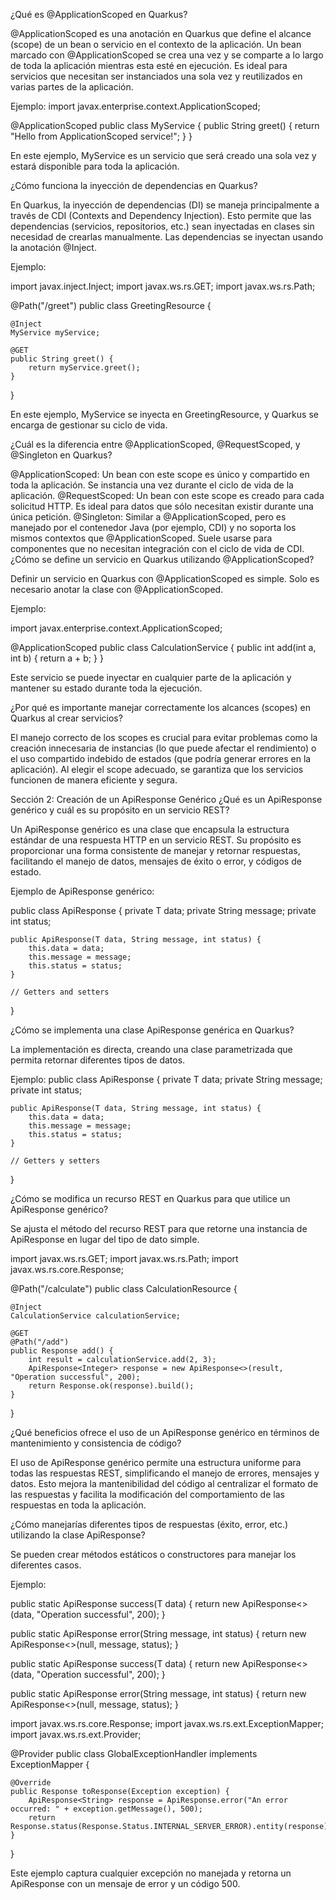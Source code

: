 ¿Qué es @ApplicationScoped en Quarkus?

@ApplicationScoped es una anotación en Quarkus que define el alcance (scope) de un bean o servicio en el contexto de la aplicación. Un bean marcado con @ApplicationScoped se crea una vez y se comparte a lo largo de toda la aplicación mientras esta esté en ejecución. Es ideal para servicios que necesitan ser instanciados una sola vez y reutilizados en varias partes de la aplicación.

Ejemplo:
import javax.enterprise.context.ApplicationScoped;

@ApplicationScoped
public class MyService {
    public String greet() {
        return "Hello from ApplicationScoped service!";
    }
}

En este ejemplo, MyService es un servicio que será creado una sola vez y estará disponible para toda la aplicación.



¿Cómo funciona la inyección de dependencias en Quarkus?

En Quarkus, la inyección de dependencias (DI) se maneja principalmente a través de CDI (Contexts and Dependency Injection). Esto permite que las dependencias (servicios, repositorios, etc.) sean inyectadas en clases sin necesidad de crearlas manualmente. Las dependencias se inyectan usando la anotación @Inject.

Ejemplo:

import javax.inject.Inject;
import javax.ws.rs.GET;
import javax.ws.rs.Path;

@Path("/greet")
public class GreetingResource {

    @Inject
    MyService myService;

    @GET
    public String greet() {
        return myService.greet();
    }
}

En este ejemplo, MyService se inyecta en GreetingResource, y Quarkus se encarga de gestionar su ciclo de vida.

¿Cuál es la diferencia entre @ApplicationScoped, @RequestScoped, y @Singleton en Quarkus?

@ApplicationScoped: Un bean con este scope es único y compartido en toda la aplicación. Se instancia una vez durante el ciclo de vida de la aplicación.
@RequestScoped: Un bean con este scope es creado para cada solicitud HTTP. Es ideal para datos que sólo necesitan existir durante una única petición.
@Singleton: Similar a @ApplicationScoped, pero es manejado por el contenedor Java (por ejemplo, CDI) y no soporta los mismos contextos que @ApplicationScoped. Suele usarse para componentes que no necesitan integración con el ciclo de vida de CDI.
¿Cómo se define un servicio en Quarkus utilizando @ApplicationScoped?

Definir un servicio en Quarkus con @ApplicationScoped es simple. Solo es necesario anotar la clase con @ApplicationScoped.

Ejemplo:

import javax.enterprise.context.ApplicationScoped;

@ApplicationScoped
public class CalculationService {
    public int add(int a, int b) {
        return a + b;
    }
}


Este servicio se puede inyectar en cualquier parte de la aplicación y mantener su estado durante toda la ejecución.

¿Por qué es importante manejar correctamente los alcances (scopes) en Quarkus al crear servicios?

El manejo correcto de los scopes es crucial para evitar problemas como la creación innecesaria de instancias (lo que puede afectar el rendimiento) o el uso compartido indebido de estados (que podría generar errores en la aplicación). Al elegir el scope adecuado, se garantiza que los servicios funcionen de manera eficiente y segura.

Sección 2: Creación de un ApiResponse Genérico
¿Qué es un ApiResponse genérico y cuál es su propósito en un servicio REST?

Un ApiResponse genérico es una clase que encapsula la estructura estándar de una respuesta HTTP en un servicio REST. Su propósito es proporcionar una forma consistente de manejar y retornar respuestas, facilitando el manejo de datos, mensajes de éxito o error, y códigos de estado.

Ejemplo de ApiResponse genérico:

public class ApiResponse<T> {
    private T data;
    private String message;
    private int status;

    public ApiResponse(T data, String message, int status) {
        this.data = data;
        this.message = message;
        this.status = status;
    }

    // Getters and setters
}

¿Cómo se implementa una clase ApiResponse genérica en Quarkus?

La implementación es directa, creando una clase parametrizada que permita retornar diferentes tipos de datos.

Ejemplo:
public class ApiResponse<T> {
    private T data;
    private String message;
    private int status;

    public ApiResponse(T data, String message, int status) {
        this.data = data;
        this.message = message;
        this.status = status;
    }

    // Getters y setters
}

¿Cómo se modifica un recurso REST en Quarkus para que utilice un ApiResponse genérico?

Se ajusta el método del recurso REST para que retorne una instancia de ApiResponse en lugar del tipo de dato simple.

import javax.ws.rs.GET;
import javax.ws.rs.Path;
import javax.ws.rs.core.Response;

@Path("/calculate")
public class CalculationResource {

    @Inject
    CalculationService calculationService;

    @GET
    @Path("/add")
    public Response add() {
        int result = calculationService.add(2, 3);
        ApiResponse<Integer> response = new ApiResponse<>(result, "Operation successful", 200);
        return Response.ok(response).build();
    }
}

¿Qué beneficios ofrece el uso de un ApiResponse genérico en términos de mantenimiento y consistencia de código?

El uso de ApiResponse genérico permite una estructura uniforme para todas las respuestas REST, simplificando el manejo de errores, mensajes y datos. Esto mejora la mantenibilidad del código al centralizar el formato de las respuestas y facilita la modificación del comportamiento de las respuestas en toda la aplicación.

¿Cómo manejarías diferentes tipos de respuestas (éxito, error, etc.) utilizando la clase ApiResponse?

Se pueden crear métodos estáticos o constructores para manejar los diferentes casos.

Ejemplo:

public static <T> ApiResponse<T> success(T data) {
    return new ApiResponse<>(data, "Operation successful", 200);
}

public static <T> ApiResponse<T> error(String message, int status) {
    return new ApiResponse<>(null, message, status);
}

public static <T> ApiResponse<T> success(T data) {
    return new ApiResponse<>(data, "Operation successful", 200);
}

public static <T> ApiResponse<T> error(String message, int status) {
    return new ApiResponse<>(null, message, status);
}


import javax.ws.rs.core.Response;
import javax.ws.rs.ext.ExceptionMapper;
import javax.ws.rs.ext.Provider;

@Provider
public class GlobalExceptionHandler implements ExceptionMapper<Exception> {

    @Override
    public Response toResponse(Exception exception) {
        ApiResponse<String> response = ApiResponse.error("An error occurred: " + exception.getMessage(), 500);
        return Response.status(Response.Status.INTERNAL_SERVER_ERROR).entity(response).build();
    }
}

Este ejemplo captura cualquier excepción no manejada y retorna un ApiResponse con un mensaje de error y un código 500.